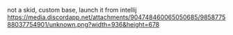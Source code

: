 not a skid, custom base, launch it from intellij
https://media.discordapp.net/attachments/904748460065050685/985877588037754901/unknown.png?width=936&height=678
